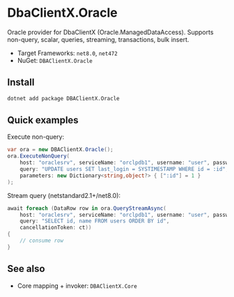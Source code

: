 # DbaClientX.Oracle

Oracle provider for DbaClientX (Oracle.ManagedDataAccess). Supports non-query, scalar, queries, streaming, transactions, bulk insert.

- Target Frameworks: `net8.0`, `net472`
- NuGet: `DBAClientX.Oracle`

## Install

```bash
dotnet add package DBAClientX.Oracle
```

## Quick examples

Execute non-query:

```csharp
var ora = new DBAClientX.Oracle();
ora.ExecuteNonQuery(
    host: "oraclesrv", serviceName: "orclpdb1", username: "user", password: "p@ss",
    query: "UPDATE users SET last_login = SYSTIMESTAMP WHERE id = :id",
    parameters: new Dictionary<string,object?> { [":id"] = 1 }
);
```

Stream query (netstandard2.1+/net8.0):

```csharp
await foreach (DataRow row in ora.QueryStreamAsync(
    host: "oraclesrv", serviceName: "orclpdb1", username: "user", password: "p@ss",
    query: "SELECT id, name FROM users ORDER BY id",
    cancellationToken: ct))
{
    // consume row
}
```

## See also

- Core mapping + invoker: `DBAClientX.Core`

